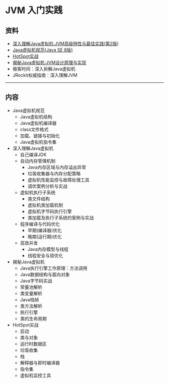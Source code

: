 #   JVM 入门实践

##  资料
-   [深入理解Java虚拟机:JVM高级特性与最佳实践(第2版)](jvmA0814/README.md)
-   [Java虚拟机规范(Java SE 8版)](jvmB0814/README.md)
-   [HotSpot实战](jvmC0814/README.md)
-   [揭秘Java虚拟机:JVM设计原理与实现](jvmD0814/README.md)
-   极客时间：深入拆解Java虚拟机
-   JRockit权威指南：深入理解JVM

----

##  内容
-   Java虚拟机规范
    -   Java虚拟机结构
    -   Java虚拟机编译器
    -   class文件格式
    -   加载、链接与初始化
    -   Java虚拟机指令集
-   深入理解Java虚拟机
    -   自己编译JDK
    -   自动内存管理机制
        -   Java内存区域与内存溢出异常
        -   垃圾收集器与内存分配策略
        -   虚拟机性能监控与故障处理工具
        -   调优案例分析与实战
    -   虚拟机执行子系统
        -   类文件结构
        -   虚拟机类加载机制
        -   虚拟机字节码执行引擎
        -   类加载及执行子系统的案例与实战
    -   程序编译与代码优化
        -   早期(编译器)优化
        -   晚期(运行期)优化
    -   高效并发
        -   Java内存模型与线程
        -   线程安全与锁优化
-   揭秘Java虚拟机
    -   Java执行引擎工作原理：方法调用
    -   Java数据结构与面向对象
    -   Java字节码实战
    -   常量池解析
    -   类变量解析
    -   Java栈帧
    -   类方法解析
    -   执行引擎
    -   类的生命周期
-   HotSpot实战
    -   启动
    -   类与对象
    -   运行时数据区
    -   垃圾收集
    -   栈
    -   解释器与即时编译器
    -   指令集
    -   虚拟机监控工具

